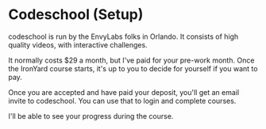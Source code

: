 Codeschool (Setup)
===================

codeschool is run by the EnvyLabs folks in Orlando. It consists of high quality
videos, with interactive challenges.

It normally costs $29 a month, but I've paid for your pre-work month. Once
the IronYard course starts, it's up to you to decide for yourself if you want to
pay.

Once you are accepted and have paid your deposit, you'll get an email invite to
codeschool. You can use that to login and complete courses.

I'll be able to see your progress during the course.
